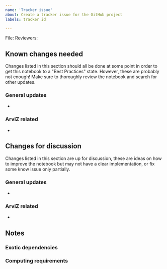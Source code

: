 ```yaml
---
name: 'Tracker issue'
about: Create a tracker issue for the GitHub project
labels: tracker id

---
```


File:
Reviewers:

## Known changes needed
Changes listed in this section should all be done at some point in order to get this
notebook to a "Best Practices" state. However, these are probably not enough!
Make sure to thoroughly review the notebook and search for other updates.

### General updates
*

### ArviZ related
*

## Changes for discussion
Changes listed in this section are up for discussion, these are ideas on how to improve
the notebook but may not have a clear implementation, or fix some know issue only partially.

### General updates
*

### ArviZ related
*

## Notes

### Exotic dependencies

### Computing requirements
